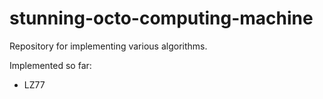 # stunning-octo-computing-machine
Repository for implementing various algorithms.

Implemented so far:
 - LZ77
